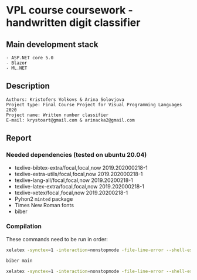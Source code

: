 # VPL course coursework - handwritten digit classifier

## Main development  stack

    - ASP.NET core 5.0
    - Blazor
    - ML.NET

## Description

    Authors: Kristofers Volkovs & Arina Solovjova
    Project type: Final Course Project for Visual Programming Languages 2020
    Project name: Written number classifier
    E-mail: krystoart@gmail.com & arinacka2@gmail.com

## Report
### Needed dependencies (tested on ubuntu 20.04)

- texlive-bibtex-extra/focal,focal,now 2019.202000218-1
- texlive-extra-utils/focal,focal,now 2019.202000218-1
- texlive-lang-all/focal,focal,now 2019.20200218-1
- texlive-latex-extra/focal,focal,now 2019.202000218-1
- texlive-xetex/focal,focal,now 2019.20200218-1
- Pyhon2 `minted` package
- Times New Roman fonts
- biber

### Compilation

These commands need to be run in order:

```sh
xelatex -synctex=1 -interaction=nonstopmode -file-line-error --shell-escape main.tex
```
```sh
biber main
```
```sh
xelatex -synctex=1 -interaction=nonstopmode -file-line-error --shell-escape main.tex
```

